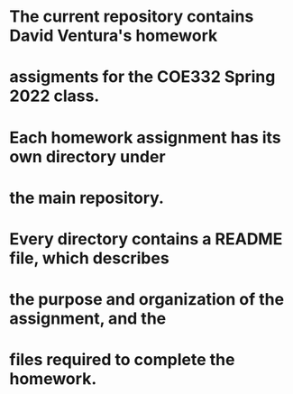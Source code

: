 # The current repository contains David Ventura's homework 
# assigments for the COE332 Spring 2022 class. 
# Each homework assignment has its own directory under
# the main repository.
# Every directory contains a README file, which describes
# the purpose and organization of the assignment, and the
# files required to complete the homework.
